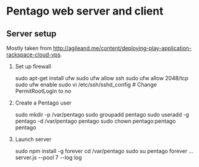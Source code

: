 Pentago web server and client
=============================

## Server setup

Mostly taken from http://agileand.me/content/deploying-play-application-rackspace-cloud-vps.

1. Set up firewall

    sudo apt-get install ufw
    sudo ufw allow ssh
    sudo ufw allow 2048/tcp
    sudo ufw enable
    sudo vi /etc/ssh/sshd_config # Change PermitRootLogin to no

2. Create a Pentago user

    sudo mkdir -p /var/pentago
    sudo groupadd pentago
    sudo useradd -g pentago -d /var/pentago pentago
    sudo chown pentago:pentago pentago 

3. Launch server

    sudo npm install -g forever 
    cd /var/pentago
    sudo su pentago
    forever ... server.js --pool 7 --log log
